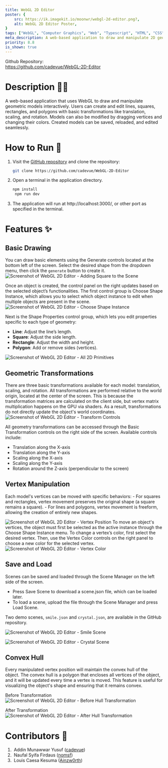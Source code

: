 ```yaml
---
title: WebGL 2D Editor
poster: {
    src: https://ik.imagekit.io/moonwr/webgl-2d-editor.png?,
    alt: WebGL 2D Editor Poster,
}
tags: ["WebGL", "Computer Graphics", "Web", "Typescript", "HTML", "CSS", "Vite"]
meta_description: A web-based application to draw and manipulate 2D geometry interactively. Addin Munawwar (Cadevue).
priority: 8.8
is_shown: true
---
```


Github Repository: <br>
https://github.com/cadevue/WebGL-2D-Editor
<br>

# Description 👨‍💻
A web-based application that uses WebGL to draw and manipulate geometric models interactively. Users can create and edit lines, squares, rectangles, and polygons with basic transformations like translation, scaling, and rotation. Models can also be modified by dragging vertices and changing their colors. Created models can be saved, reloaded, and edited seamlessly.

# How to Run 🚀
1. Visit the [GitHub repository](https://github.com/cadevue/WebGL-2D-Editor) and clone the repository:
   ```bash
   git clone https://github.com/cadevue/WebGL-2D-Editor
   ```
2. Open a terminal in the application directory.

   ```bash
   npm install
    npm run dev
   ```

3. The application will run at http://localhost:3000/, or other port as specified in the terminal.

# Features ✨
## Basic Drawing
You can draw basic elements using the Generate controls located at the bottom left of the screen. Select the desired shape from the dropdown menu, then click the `generate` button to create it.
![Screenshot of WebGL 2D Editor - Adding Square to the Scene](../../assets/project/webgl-2d-editor/draw-1.png)

Once an object is created, the control panel on the right updates based on the selected object’s functionalities.
The first control group is Choose Shape Instance, which allows you to select which object instance to edit when multiple objects are present in the scene.
![Screenshot of WebGL 2D Editor - Choose Shape Instance](../../assets/project/webgl-2d-editor/draw-2.png)

Next is the Shape Properties control group, which lets you edit properties specific to each type of geometry:
- **Line**: Adjust the line’s length.
- **Square**: Adjust the side length.
- **Rectangle**: Adjust the width and height.
- **Polygon**: Add or remove sides (vertices).


![Screenshot of WebGL 2D Editor - All 2D Primitives](../../assets/project/webgl-2d-editor/draw-3.png)

## Geometric Transformations
There are three basic transformations available for each model: translation, scaling, and rotation.
All transformations are performed relative to the world origin, located at the center of the screen. This is because the transformation matrices are calculated on the client side, but vertex matrix multiplication happens on the GPU via shaders. As a result, transformations do not directly update the object's world coordinates.
![Screenshot of WebGL 2D Editor - Transform Controls](../../assets/project/webgl-2d-editor/transform.png)

All geometry transformations can be accessed through the Basic Transformation controls on the right side of the screen.
Available controls include:
- Translation along the X-axis
- Translation along the Y-axis
- Scaling along the X-axis
- Scaling along the Y-axis
- Rotation around the Z-axis (perpendicular to the screen)

## Vertex Manipulation
Each model's vertices can be moved with specific behaviors:
    - For squares and rectangles, vertex movement preserves the original shape (a square remains a square).
    - For lines and polygons, vertex movement is freeform, allowing the creation of entirely new shapes.

![Screenshot of WebGL 2D Editor - Vertex Position](../../assets/project/webgl-2d-editor/vertex-1.png)
To move an object's vertices, the object must first be selected as the active instance through the Choose Shape Instance menu.
To change a vertex’s color, first select the desired vertex.
Then, use the Vertex Color controls on the right panel to choose a new color for the selected vertex.
![Screenshot of WebGL 2D Editor - Vertex Color](../../assets/project/webgl-2d-editor/vertex-2.png)

## Save and Load
Scenes can be saved and loaded through the Scene Manager on the left side of the screen.
- Press Save Scene to download a scene.json file, which can be loaded later.
- To load a scene, upload the file through the Scene Manager and press Load Scene.

Two demo scenes, `smile.json` and `crystal.json`, are available in the GitHub repository.

![Screenshot of WebGL 2D Editor - Smile Scene](../../assets/project/webgl-2d-editor/scene-1.png)


![Screenshot of WebGL 2D Editor - Crystal Scene](../../assets/project/webgl-2d-editor/scene-2.png)

## Convex Hull
Every manipulated vertex position will maintain the convex hull of the object. The convex hull is a polygon that encloses all vertices of the object, and it will be updated every time a vertex is moved. This feature is useful for visualizing the object's shape and ensuring that it remains convex.

Before Transformation
![Screenshot of WebGL 2D Editor - Before Hull Transformation](../../assets/project/webgl-2d-editor/hull-1.png)

After Transformation
![Screenshot of WebGL 2D Editor - After Hull Transformation](../../assets/project/webgl-2d-editor/hull-2.png)

# Contributors 🤝
1. &nbsp;Addin Munawwar Yusuf ([cadevue](https://github.com/cadevue))
2. &nbsp;Naufal Syifa Firdaus ([nomsf](https://github.com/nomsf))
3. &nbsp;Louis Caesa Kesuma ([Ainzw0rth](https://github.com/Ainzw0rth))